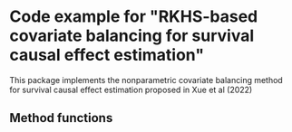 # Code example for "RKHS-based covariate balancing for survival causal effect estimation"

This package implements the nonparametric covariate balancing method for survival causal effect estimation proposed in Xue et al (2022)

## Method functions


